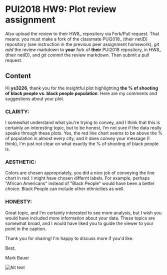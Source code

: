 # PUI2018 HW9: Plot review assignment #

Also upload the review to their HW8_<netID> repository via Fork/Pull request. That means: you must make a fork of the classmate PUI2018_<netID> (their netID) repository (see instruction in the previous peer assignment homework), *git add* the review markdown to **your** fork of **their** PUI2018 repository, in HW8_<netID> (their netID), and *git commit* the review markdown. Then submit a pull request. 

## Content ##

Hi **ys3226**, thank you for the insightful plot highlighting **the % of shooting of black people vs. black people population**. Here are my comments and suggestions about your plot.  

### CLARITY: ###  

I somewhat understand what you're trying to convey, and I think that this is certainly an interesting topic, but to be honest, I'm not sure if the data really speaks through these plots. Yes, the red line chart seems to be above the % of population in almost every city, and it does convey your message (I think), I'm just not clear on what exactly the % of shooting of black people is. 

### AESTHETIC: ###

Colors are chosen appropriately, you did a nice job of conveying the line chart in red. I might have chosen differnt labels. For example, perhaps "African Americans" instead of "Black People" would have been a better choice. Black People can include other ethnicities as well. 

### HONESTY: ###

Great topic, and I'm certainly interested to see more analysis, but I wish you would have included more information about your data. These topics are somewhat broad, and I would have liked you to guide the viewer to your point in the caption.

Thank you for sharing! I'm happy to discuss more if you'd like.

Best,

Mark Bauer



![Alt text](../HW9_mb6203/Figure1_ys3226.png)
